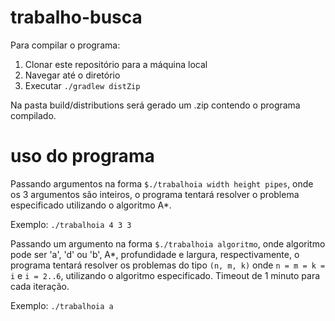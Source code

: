 # trabalho-busca

Para compilar o programa:

1. Clonar este repositório para a máquina local
2. Navegar até o diretório
3. Executar `./gradlew distZip`

Na pasta build/distributions será gerado um .zip contendo o programa compilado.

# uso do programa

Passando argumentos na forma `$./trabalhoia width height pipes`, onde os 3 argumentos são inteiros,
o programa tentará resolver o problema especificado utilizando o algoritmo A*.

Exemplo: `./trabalhoia 4 3 3`

Passando um argumento na forma `$./trabalhoia algoritmo`, onde algoritmo pode ser 'a', 'd' ou 'b',
A*, profundidade e largura, respectivamente, o programa tentará resolver os problemas do tipo
`(n, m, k)` onde `n = m = k = i` e `i = 2..6`, utilizando o algoritmo especificado. Timeout de 1 minuto para cada iteração.

Exemplo: `./trabalhoia a`
